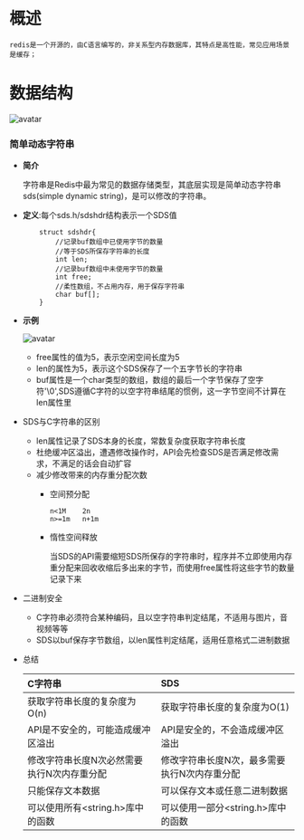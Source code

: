# 概述
    
    redis是一个开源的，由C语言编写的，非关系型内存数据库，其特点是高性能，常见应用场景是缓存；
    
# 数据结构
   
   ![avatar](https://outman-1252077993.cos.ap-nanjing.myqcloud.com/redis-data-structure-types.jpeg)

   ### 简单动态字符串
   + **简介** 
   
        字符串是Redis中最为常见的数据存储类型，其底层实现是简单动态字符串sds(simple dynamic string)，是可以修改的字符串。
   + **定义**:每个sds.h/sdshdr结构表示一个SDS值
        ```
            struct sdshdr{
                //记录buf数组中已使用字节的数量
                //等于SDS所保存字符串的长度
                int len;
                //记录buf数组中未使用字节的数量
                int free;
                //柔性数组，不占用内存，用于保存字符串
                char buf[];
            }
        ```
   + **示例**
   
       ![avatar](https://outman-1252077993.cos.ap-nanjing.myqcloud.com/1301290-20190420105230080-1708767435.png)
       + free属性的值为5，表示空闲空间长度为5
       + len的属性为5，表示这个SDS保存了一个五字节长的字符串
       + buf属性是一个char类型的数组，数组的最后一个字节保存了空字符'\0',SDS遵循C字符的以空字符串结尾的惯例，这一字节空间不计算在len属性里
            
   + SDS与C字符串的区别
   
        + len属性记录了SDS本身的长度，常数复杂度获取字符串长度
        + 杜绝缓冲区溢出，遭遇修改操作时，API会先检查SDS是否满足修改需求，不满足的话会自动扩容
        + 减少修改带来的内存重分配次数
            + 空间预分配
                 ```
                n<1M    2n  
                n>=1m   n+1m    
                ```
            +   惰性空间释放
            
                当SDS的API需要缩短SDS所保存的字符串时，程序并不立即使用内存重分配来回收收缩后多出来的字节，而使用free属性将这些字节的数量记录下来   
   + 二进制安全
   
       + C字符串必须符合某种编码，且以空字符串判定结尾，不适用与图片，音视频等等
       + SDS以buf保存字节数组，以len属性判定结尾，适用任意格式二进制数据
   + 总结

        | C字符串 | SDS | 
        | :-----| :---- | 
        | 获取字符串长度的复杂度为O(n) | 获取字符串长度的复杂度为O(1) | 
        | API是不安全的，可能造成缓冲区溢出 | API是安全的，不会造成缓冲区溢出 |
        | 修改字符串长度N次必然需要执行N次内存重分配 | 修改字符串长度N次，最多需要执行N次内存重分配 | 
        | 只能保存文本数据 | 可以保存文本或任意二进制数据 | 
        | 可以使用所有<string.h>库中的函数 | 可以使用一部分<string.h>库中的函数 |   
